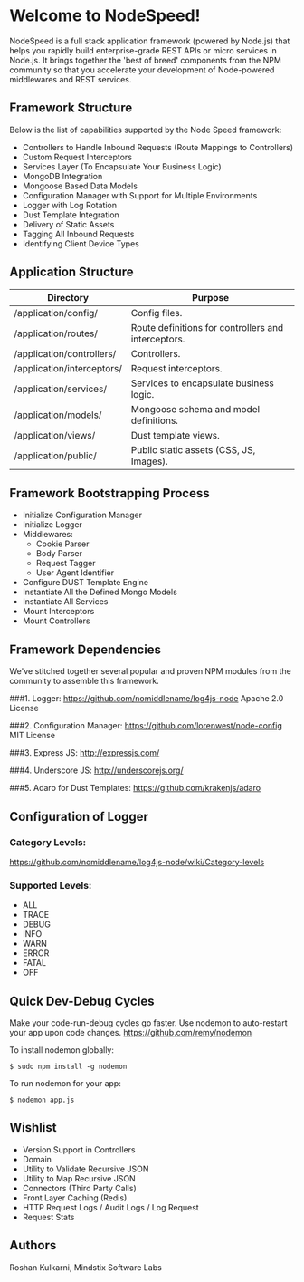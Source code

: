 # Welcome to NodeSpeed!

NodeSpeed is a full stack application framework (powered by Node.js) that helps you rapidly build
enterprise-grade REST APIs or micro services in Node.js. It brings together the 'best of breed' components
from the NPM community so that you accelerate your development of Node-powered middlewares and REST 
services.

## Framework Structure

Below is the list of capabilities supported by the Node Speed framework:

+ Controllers to Handle Inbound Requests (Route Mappings to Controllers)
+ Custom Request Interceptors
+ Services Layer (To Encapsulate Your Business Logic)
+ MongoDB Integration
+ Mongoose Based Data Models
+ Configuration Manager with Support for Multiple Environments
+ Logger with Log Rotation
+ Dust Template Integration
+ Delivery of Static Assets
+ Tagging All Inbound Requests
+ Identifying Client Device Types

## Application Structure

Directory                       | Purpose
-------------------------------|----------------------------
/application/config/          | Config files.                           
/application/routes/          | Route definitions for controllers and interceptors.                           
/application/controllers/     | Controllers.                           
/application/interceptors/    | Request interceptors.
/application/services/        | Services to encapsulate business logic.                           
/application/models/          | Mongoose schema and model definitions.                           
/application/views/           | Dust template views.
/application/public/          | Public static assets (CSS, JS, Images).
				

## Framework Bootstrapping Process

+ Initialize Configuration Manager
+ Initialize Logger
+ Middlewares:
  + Cookie Parser
  + Body Parser
  + Request Tagger
  + User Agent Identifier
+ Configure DUST Template Engine
+ Instantiate All the Defined Mongo Models
+ Instantiate All Services
+ Mount Interceptors
+ Mount Controllers


## Framework Dependencies

We've stitched together several popular and proven NPM modules from the community to assemble this framework.

###1. Logger:
https://github.com/nomiddlename/log4js-node
Apache 2.0 License

###2. Configuration Manager:
https://github.com/lorenwest/node-config
MIT License

###3. Express JS:
http://expressjs.com/

###4. Underscore JS:
http://underscorejs.org/

###5. Adaro for Dust Templates:
https://github.com/krakenjs/adaro

## Configuration of Logger

### Category Levels:
https://github.com/nomiddlename/log4js-node/wiki/Category-levels

### Supported Levels:
+ ALL
+ TRACE
+ DEBUG
+ INFO
+ WARN
+ ERROR
+ FATAL
+ OFF

## Quick Dev-Debug Cycles

Make your code-run-debug cycles go faster. Use nodemon to auto-restart your app upon code changes.
https://github.com/remy/nodemon

To install nodemon globally:

	$ sudo npm install -g nodemon

To run nodemon for your app:

	$ nodemon app.js


## Wishlist

+ Version Support in Controllers
+ Domain
+ Utility to Validate Recursive JSON
+ Utility to Map Recursive JSON
+ Connectors (Third Party Calls)
+ Front Layer Caching (Redis)
+ HTTP Request Logs / Audit Logs / Log Request
+ Request Stats


## Authors

Roshan Kulkarni, Mindstix Software Labs
